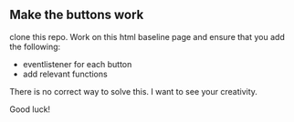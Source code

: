 ## Make the buttons work

clone this repo. Work on this html baseline page and ensure that you add the following:

- eventlistener for each button
- add relevant functions

There is no correct way to solve this. I want to see your creativity.

Good luck!
